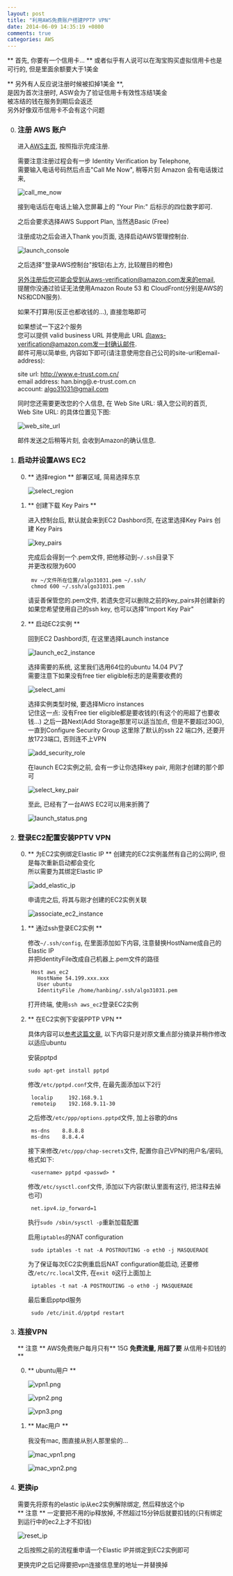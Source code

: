 ```yaml
---
layout: post
title: "利用AWS免费账户搭建PPTP VPN"
date: 2014-06-09 14:35:19 +0800
comments: true
categories: AWS
---
```


** 首先, 你要有一个信用卡...  **
或者似乎有人说可以在淘宝购买虚拟信用卡也是可行的, 但是里面余额要大于1美金

** 另外有人反应说注册时候被扣掉1美金 **,  
是因为首次注册时, ASW会为了验证信用卡有效性冻结1美金  
被冻结的钱在服务到期后会返还  
另外好像双币信用卡不会有这个问题


0. ### 注册 AWS 账户
    进入[AWS主页](http://aws.amazon.com/), 按照指示完成注册.
    
    需要注意注册过程会有一步 Identity Verification by Telephone,  
    需要输入电话号码然后点击"Call Me Now", 稍等片刻 Amazon 会有电话拨过来, 

    ![call_me_now](http://blog-banban.qiniudn.com/call_me_now.png)

    接到电话后在电话上输入您屏幕上的 "Your Pin:" 后标示的四位数字即可.

    之后会要求选择AWS Support Plan, 当然选Basic (Free)

    注册成功之后会进入Thank you页面, 选择启动AWS管理控制台.  

    ![launch_console](http://blog-banban.qiniudn.com/launch_console.png)

    之后选择"登录AWS控制台"按钮(右上方, 比较醒目的橙色)
    
    另外注册后您可能会受到从aws-verification@amazon.com发来的email,  
    提醒你没通过验证无法使用Amazon Route 53 和 CloudFront(分别是AWS的NS和CDN服务).  

    如果不打算用(反正也都收钱的...), 直接忽略即可

    如果想试一下这2个服务  
    您可以提供 valid business URL 并使用此 URL 向aws-verification@amazon.com发一封确认邮件.    
    邮件可用以简单些, 内容如下即可(请注意使用您自己公司的site-url和email-address):
    
    >
      site url:         http://www.e-trust.com.cn/    
      email address:    han.bing@.e-trust.com.cn  
      account:          algo31031@gmail.com  
   
    同时您还需要更改您的个人信息, 在 Web Site URL: 填入您公司的首页,  
    Web Site URL: 的具体位置见下图:
    
    ![web_site_url](http://blog-banban.qiniudn.com/web_site_url.png)
    
    邮件发送之后稍等片刻, 会收到Amazon的确认信息.
    
1. ### 启动并设置AWS EC2
    0. ** 选择region **
        部署区域, 简易选择东京

        ![select_region](http://blog-banban.qiniudn.com/select_region.png)

    1. ** 创建下载 Key Pairs **

        进入控制台后, 默认就会来到EC2 Dashbord页, 在这里选择Key Pairs
        创建 Key Pairs
        
        ![key_pairs](http://blog-banban.qiniudn.com/key_pairs.png)

        完成后会得到一个.pem文件, 把他移动到`~/.ssh`目录下  
        并更改权限为600

            mv ~/文件所在位置/algo31031.pem ~/.ssh/
            chmod 600 ~/.ssh/algo31031.pem
        
        请妥善保管您的.pem文件, 若遗失您可以删除之前的key_pairs并创建新的  
        如果您希望使用自己的ssh key, 也可以选择"Import Key Pair"                         

    2. ** 启动EC2实例 **

        回到EC2 Dashbord页, 在这里选择Launch instance

        ![launch_ec2_instance](http://blog-banban.qiniudn.com/launch_ec2_instance.png)

        选择需要的系统, 这里我们选用64位的ubuntu 14.04 PV了  
        需要注意下如果没有free tier eligible标志的是需要收费的

        ![select_ami](http://blog-banban.qiniudn.com/select_ami.png)

        选择实例类型时候, 要选择Micro instances  
        记住这一点: 没有Free tier eligible都是要收钱的(有这个的用超了也要收钱...)
        之后一路Next(Add Storage那里可以适当加点, 但是不要超过30G), 一直到Configure Security Group
        这里除了默认的ssh 22 端口外, 还要开放1723端口, 否则连不上VPN

        ![add_security_role](http://blog-banban.qiniudn.com/add_security_role.png)

        在launch EC2实例之前, 会有一步让你选择key pair, 用刚才创建的那个即可

        ![select_key_pair](http://blog-banban.qiniudn.com/select_key_pair.png)

        至此, 已经有了一台AWS EC2可以用来折腾了

        ![launch_status.png](http://blog-banban.qiniudn.com/launch_status.png)

2. ### 登录EC2配置安装PPTV VPN
    
    0. ** 为EC2实例绑定Elastic IP **
        创建完的EC2实例虽然有自己的公网IP, 但是每次重新启动都会变化  
        所以需要为其绑定Elastic IP

        ![add_elastic_ip](http://blog-banban.qiniudn.com/add_elastic_ip.png)

        申请完之后, 将其与刚才创建的EC2实例关联

        ![associate_ec2_instance](http://blog-banban.qiniudn.com/associate_ec2_instance.png)

    1. ** 通过ssh登录EC2实例 **

        修改`~/.ssh/config`, 在里面添加如下内容, 注意替换HostName成自己的Elastic IP  
        并把IdentityFile改成自己机器上.pem文件的路径

            Host aws_ec2
              HostName 54.199.xxx.xxx
              User ubuntu
              IdentityFile /home/hanbing/.ssh/algo31031.pem

        打开终端, 使用`ssh aws_ec2`登录EC2实例

    2. ** 在EC2实例下安装PPTP VPN **

        具体内容可以[参考这篇文章](http://www.yzhang.net/blog/2013-03-07-pptp-vpn-ec2.html), 以下内容只是对原文重点部分摘录并稍作修改以适应ubuntu

        安装pptpd

        `sudo apt-get install pptpd`

        修改`/etc/pptpd.conf`文件, 在最先面添加以下2行

            localip     192.168.9.1
            remoteip    192.168.9.11-30

        之后修改`/etc/ppp/options.pptpd`文件, 加上谷歌的dns

            ms-dns    8.8.8.8
            ms-dns    8.8.4.4

        接下来修改`/etc/ppp/chap-secrets`文件, 配置你自己VPN的用户名/密码, 格式如下:

            <username> pptpd <passwd> *

        修改`/etc/sysctl.conf`文件, 添加以下内容(默认里面有这行, 把注释去掉也可)

            net.ipv4.ip_forward=1

        执行`sudo /sbin/sysctl -p`重新加载配置

        启用`iptables`的NAT configuration

            sudo iptables -t nat -A POSTROUTING -o eth0 -j MASQUERADE

        为了保证每次EC2实例重启后NAT configuration能启动, 还要修改`/etc/rc.local`文件, 
        在`exit 0`这行上面加上

            iptables -t nat -A POSTROUTING -o eth0 -j MASQUERADE

        最后重启pptpd服务

            sudo /etc/init.d/pptpd restart

3. ### 连接VPN

    ** 注意 ** AWS免费账户每月只有** 15G **免费流量,  用超了要** 从信用卡扣钱的 **

    0. ** ubuntu用户 **

        ![vpn1.png](http://blog-banban.qiniudn.com/vpn1.png)

        ![vpn2.png](http://blog-banban.qiniudn.com/vpn2.png)

        ![vpn3.png](http://blog-banban.qiniudn.com/vpn3.png)

    1. ** Mac用户 ** 
    
        我没有mac, 图直接从别人那里偷的...

        ![mac_vpn1.png](http://blog-banban.qiniudn.com/pptp-vpn-mac-1.png)
        
        ![mac_vpn2.png](http://blog-banban.qiniudn.com/pptp-vpn-mac-2.png)

4. ### 更换ip

    需要先将原有的elastic ip从ec2实例解除绑定, 然后释放这个ip  
    ** 注意 ** 一定要把不用的ip释放掉, 不然超过15分钟后就要扣钱的(只有绑定到运行中的ec2上才不扣钱)

    ![reset_ip](http://blog-banban.qiniudn.com/reset_ip_1.png)

    之后按照之前的流程重申请一个Elastic IP并绑定到EC2实例即可

    更换完IP之后记得要把vpn连接信息里的地址一并替换掉